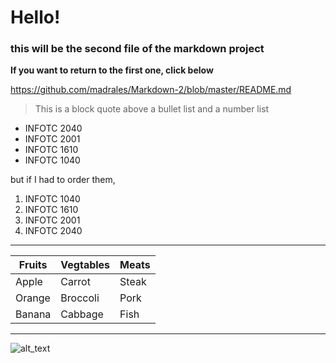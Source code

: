 # Hello!
###
### this will be the second file of the markdown project

**If you want to return to the first one, click below**

<https://github.com/madrales/Markdown-2/blob/master/README.md>
> This is a block quote above a bullet list and a number list

* INFOTC 2040
* INFOTC 2001
* INFOTC 1610
* INFOTC 1040

but if I had to order them,

1. INFOTC 1040
2. INFOTC 1610
3. INFOTC 2001
4. INFOTC 2040
***

Fruits|Vegtables|Meats
---|---|---
Apple|Carrot|Steak
Orange|Broccoli|Pork
Banana|Cabbage|Fish
***

![alt_text](https://www.freeimages.com/photo/hide-and-seek-1436876)



